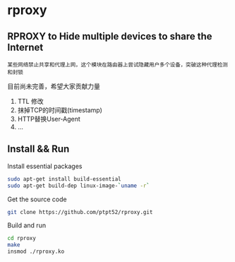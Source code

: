 # rproxy

RPROXY to Hide multiple devices to share the Internet
---------------------------------------

    某些网络禁止共享和代理上网，这个模块在路由器上尝试隐藏用户多个设备，突破这种代理检测和封锁
目前尚未完善，希望大家贡献力量

1. TTL 修改
2. 抹掉TCP的时间戳(timestamp)
3. HTTP替换User-Agent
4. ...

Install && Run
------------------------------

Install essential packages
```sh
sudo apt-get install build-essential
sudo apt-get build-dep linux-image-`uname -r`
```

Get the source code
```sh
git clone https://github.com/ptpt52/rproxy.git
```

Build and run
```sh
cd rproxy
make
insmod ./rproxy.ko
```
